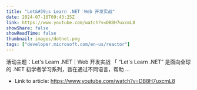 ```yaml
---
title: "Let&#39;s Learn .NET｜Web 开发实战"
date: 2024-07-10T09:43:25Z
link: https://www.youtube.com/watch?v=DB8H7uxcmL8
showShare: false
showReadTime: false
thumbnail: images/dotnet.png
tags: ["developer.microsoft.com/en-us/reactor"]
---
```

活动主题：Let's Learn .NET｜Web 开发实战 「 “Let's Learn .NET” 是面向全球的 .NET 初学者学习系列，旨在通过不同语言，帮助 ...

- Link to article: https://www.youtube.com/watch?v=DB8H7uxcmL8